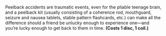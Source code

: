 Peelback accidents are traumatic events, even for the pliable teenage brain, and a peelback kit (usually consisting of a coherence rod, mouthguard, seizure and nausea tablets, stable pattern flashcards, etc.) can make all the difference should a friend be unlucky enough to experience one—and you’re lucky enough to get back to them in time. **(Costs 1 disc, 1 coil.)**